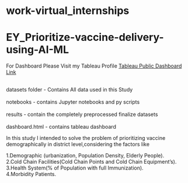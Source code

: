 # work-virtual_internships

# EY_Prioritize-vaccine-delivery-using-AI-ML

For Dashboard Please Visit my Tableau Profile
[Tableau Public Dashboard Link](https://public.tableau.com/profile/dinesh3497#!/)




<br/>datasets folder - Contains All data used in this Study<br/>
<br/>notebooks - contains Jupyter notebooks and py scripts<br/>
<br/>results - contain the completely preprocessed finalize datasets<br/>
<br/>dashboard.html - contains tableau dashboard <br/>



In this study I intended to solve the problem of prioritizing vaccine demographically in district level,considering the factors like 

1.Demographic (urbanization, Population Density, Elderly People).<br />
2.Cold Chain Facilities(Cold Chain Points and Cold Chain Equipment’s).<br />
3.Health System(% of Population with full Immunization).<br />
4.Morbidity Patients.<br />
